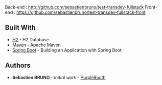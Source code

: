 Back-end : http://github.com/sebastienbruno/test-transdev-fullstack
Front-end : https://github.com/sebastienbruno/test-transdev-fullstack-front

## Built With

* [H2](https://www.h2database.com/html/main.html) - H2 Database
* [Maven](https://maven.apache.org/) - Apache Maven
* [Spring Boot](https://spring.io/guides/gs/spring-boot/) - Building an Application with Spring Boot

## Authors

* **Sebastien BRUNO** - *Initial work* - [PurpleBooth](https://github.com/PurpleBooth)


